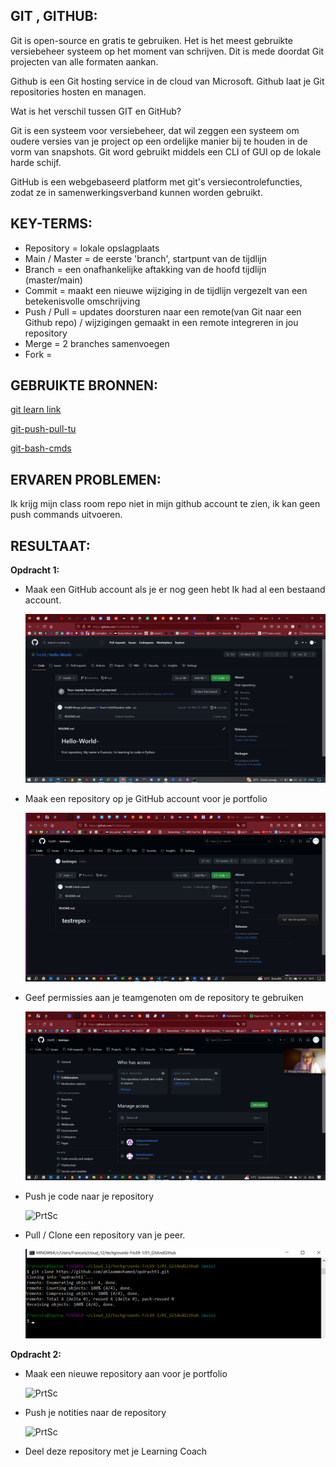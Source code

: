 ## GIT , GITHUB:

Git is open-source en gratis te gebruiken. Het is het meest gebruikte versiebeheer systeem
op het moment van schrijven. Dit is mede doordat Git projecten van alle formaten aankan.

Github is een Git hosting service in de cloud van Microsoft. Github laat je Git repositories hosten en managen. 

Wat is het verschil tussen GIT en GitHub?

Git is een systeem voor versiebeheer, dat wil zeggen een systeem om oudere versies van je project op een ordelijke manier bij te houden in de vorm van snapshots. Git word gebruikt middels een CLI of GUI op de lokale harde schijf.

GitHub is een webgebaseerd platform met git's versiecontrolefuncties, zodat ze in samenwerkingsverband kunnen worden gebruikt.

## KEY-TERMS:
* Repository = lokale opslagplaats
* Main / Master = de eerste 'branch', startpunt van de tijdlijn
* Branch = een onafhankelijke aftakking van de hoofd tijdlijn (master/main)
* Commit = maakt een nieuwe wijziging in de tijdlijn vergezelt van een betekenisvolle omschrijving 
* Push / Pull = updates doorsturen naar een remote(van Git naar een Github repo) / wijzigingen gemaakt in een remote integreren in jou repository
* Merge = 2 branches samenvoegen
* Fork = 

## GEBRUIKTE BRONNEN:

[git learn link](https://apwt.gitbook.io/leerlijn-git/)

[git-push-pull-tu](https://www.datacamp.com/tutorial/git-push-pull)

[git-bash-cmds](https://dev.classmethod.jp/articles/git-bash-commands/)

## ERVAREN PROBLEMEN:
Ik krijg mijn class room repo niet in mijn  github account te zien, ik kan geen push commands uitvoeren.

## RESULTAAT:

**Opdracht 1:**
* Maak een GitHub account als je er nog geen hebt
  Ik had al een bestaand account.

  ![PrtSc](../00_includes/GIT/githubacc.png) 

* Maak een repository op je GitHub account voor je portfolio

  ![PrtSc](../00_includes/GIT/testrepo.png)

* Geef permissies aan je teamgenoten om de repository te gebruiken

  ![PrtSc](../00_includes/GIT/collaborators.png)

* Push je code naar je repository

  ![PrtSc](../00_includes/SCREENSHOTS/Git/2023-06-05_5.png)

* Pull / Clone een repository van je peer.

  ![PrtSc](../00_includes/GIT/cloneAhleem.png)


**Opdracht 2:**
* Maak een nieuwe repository aan voor je portfolio

  ![PrtSc](../00_includes/SCREENSHOTS/Git/2023-06-05_6.png)

* Push je notities naar de repository

  ![PrtSc](../00_includes/SCREENSHOTS/Git/2023-06-06_4.png)
  
* Deel deze repository met je Learning Coach
